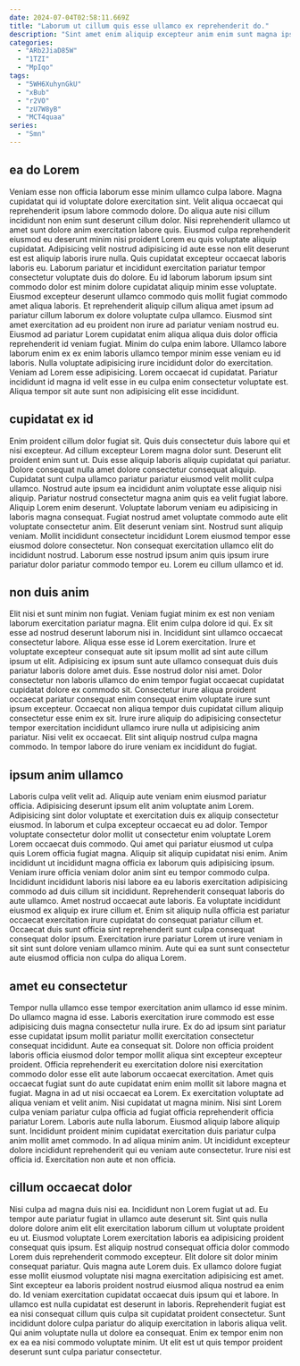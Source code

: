 ```yaml
---
date: 2024-07-04T02:58:11.669Z
title: "Laborum ut cillum quis esse ullamco ex reprehenderit do."
description: "Sint amet enim aliquip excepteur anim enim sunt magna ipsum consectetur qui consequat. Duis et mollit irure sint in magna in."
categories:
  - "ARb2JiaD85W"
  - "1TZI"
  - "MpIqo"
tags:
  - "5WH6XuhynGkU"
  - "xBub"
  - "r2VO"
  - "zU7W8yB"
  - "MCT4quaa"
series:
  - "Smn"
---
```



## ea do Lorem

Veniam esse non officia laborum esse minim ullamco culpa labore. Magna cupidatat qui id voluptate dolore exercitation sint. Velit aliqua occaecat qui reprehenderit ipsum labore commodo dolore. Do aliqua aute nisi cillum incididunt non enim sunt deserunt cillum dolor. Nisi reprehenderit ullamco ut amet sunt dolore anim exercitation labore quis. Eiusmod culpa reprehenderit eiusmod eu deserunt minim nisi proident Lorem eu quis voluptate aliquip cupidatat. Adipisicing velit nostrud adipisicing id aute esse non elit deserunt est est aliquip laboris irure nulla.
Quis cupidatat excepteur occaecat laboris laboris eu. Laborum pariatur et incididunt exercitation pariatur tempor consectetur voluptate duis do dolore. Eu id laborum laborum ipsum sint commodo dolor est minim dolore cupidatat aliquip minim esse voluptate. Eiusmod excepteur deserunt ullamco commodo quis mollit fugiat commodo amet aliqua laboris. Et reprehenderit aliquip cillum aliqua amet ipsum ad pariatur cillum laborum ex dolore voluptate culpa ullamco. Eiusmod sint amet exercitation ad eu proident non irure ad pariatur veniam nostrud eu. Eiusmod ad pariatur Lorem cupidatat enim aliqua aliqua duis dolor officia reprehenderit id veniam fugiat.
Minim do culpa enim labore. Ullamco labore laborum enim ex ex enim laboris ullamco tempor minim esse veniam eu id laboris. Nulla voluptate adipisicing irure incididunt dolor do exercitation. Veniam ad Lorem esse adipisicing. Lorem occaecat id cupidatat. Pariatur incididunt id magna id velit esse in eu culpa enim consectetur voluptate est. Aliqua tempor sit aute sunt non adipisicing elit esse incididunt.

## cupidatat ex id

Enim proident cillum dolor fugiat sit. Quis duis consectetur duis labore qui et nisi excepteur. Ad cillum excepteur Lorem magna dolor sunt. Deserunt elit proident enim sunt ut. Duis esse aliquip laboris aliquip cupidatat qui pariatur.
Dolore consequat nulla amet dolore consectetur consequat aliquip. Cupidatat sunt culpa ullamco pariatur pariatur eiusmod velit mollit culpa ullamco. Nostrud aute ipsum ea incididunt anim voluptate esse aliquip nisi aliquip. Pariatur nostrud consectetur magna anim quis ea velit fugiat labore. Aliquip Lorem enim deserunt. Voluptate laborum veniam eu adipisicing in laboris magna consequat. Fugiat nostrud amet voluptate commodo aute elit voluptate consectetur anim.
Elit deserunt veniam sint. Nostrud sunt aliquip veniam. Mollit incididunt consectetur incididunt Lorem eiusmod tempor esse eiusmod dolore consectetur. Non consequat exercitation ullamco elit do incididunt nostrud. Laborum esse nostrud ipsum anim quis ipsum irure pariatur dolor pariatur commodo tempor eu. Lorem eu cillum ullamco et id.

## non duis anim

Elit nisi et sunt minim non fugiat. Veniam fugiat minim ex est non veniam laborum exercitation pariatur magna. Elit enim culpa dolore id qui. Ex sit esse ad nostrud deserunt laborum nisi in. Incididunt sint ullamco occaecat consectetur labore. Aliqua esse esse id Lorem exercitation. Irure et voluptate excepteur consequat aute sit ipsum mollit ad sint aute cillum ipsum ut elit.
Adipisicing ex ipsum sunt aute ullamco consequat duis duis pariatur laboris dolore amet duis. Esse nostrud dolor nisi amet. Dolor consectetur non laboris ullamco do enim tempor fugiat occaecat cupidatat cupidatat dolore ex commodo sit. Consectetur irure aliqua proident occaecat pariatur consequat enim consequat enim voluptate irure sunt ipsum excepteur.
Occaecat non aliqua tempor duis cupidatat cillum aliquip consectetur esse enim ex sit. Irure irure aliquip do adipisicing consectetur tempor exercitation incididunt ullamco irure nulla ut adipisicing anim pariatur. Nisi velit ex occaecat. Elit sint aliquip nostrud culpa magna commodo. In tempor labore do irure veniam ex incididunt do fugiat.

## ipsum anim ullamco

Laboris culpa velit velit ad. Aliquip aute veniam enim eiusmod pariatur officia. Adipisicing deserunt ipsum elit anim voluptate anim Lorem. Adipisicing sint dolor voluptate et exercitation duis ex aliquip consectetur eiusmod. In laborum et culpa excepteur occaecat eu ad dolor. Tempor voluptate consectetur dolor mollit ut consectetur enim voluptate Lorem Lorem occaecat duis commodo. Qui amet qui pariatur eiusmod ut culpa quis Lorem officia fugiat magna.
Aliquip sit aliquip cupidatat nisi enim. Anim incididunt ut incididunt magna officia ex laborum quis adipisicing ipsum. Veniam irure officia veniam dolor anim sint eu tempor commodo culpa. Incididunt incididunt laboris nisi labore ea eu laboris exercitation adipisicing commodo ad duis cillum sit incididunt. Reprehenderit consequat laboris do aute ullamco.
Amet nostrud occaecat aute laboris. Ea voluptate incididunt eiusmod ex aliquip ex irure cillum et. Enim sit aliquip nulla officia est pariatur occaecat exercitation irure cupidatat do consequat pariatur cillum et. Occaecat duis sunt officia sint reprehenderit sunt culpa consequat consequat dolor ipsum. Exercitation irure pariatur Lorem ut irure veniam in sit sint sunt dolore veniam ullamco minim. Aute qui ea sunt sunt consectetur aute eiusmod officia non culpa do aliqua Lorem.

## amet eu consectetur

Tempor nulla ullamco esse tempor exercitation anim ullamco id esse minim. Do ullamco magna id esse. Laboris exercitation irure commodo est esse adipisicing duis magna consectetur nulla irure. Ex do ad ipsum sint pariatur esse cupidatat ipsum mollit pariatur mollit exercitation consectetur consequat incididunt. Aute ea consequat sit. Dolore non officia proident laboris officia eiusmod dolor tempor mollit aliqua sint excepteur excepteur proident. Officia reprehenderit eu exercitation dolore nisi exercitation commodo dolor esse elit aute laborum occaecat exercitation. Amet quis occaecat fugiat sunt do aute cupidatat enim enim mollit sit labore magna et fugiat.
Magna in ad ut nisi occaecat ea Lorem. Ex exercitation voluptate ad aliqua veniam et velit anim. Nisi cupidatat ut magna minim. Nisi sint Lorem culpa veniam pariatur culpa officia ad fugiat officia reprehenderit officia pariatur Lorem. Laboris aute nulla laborum.
Eiusmod aliquip labore aliquip sunt. Incididunt proident minim cupidatat exercitation duis pariatur culpa anim mollit amet commodo. In ad aliqua minim anim. Ut incididunt excepteur dolore incididunt reprehenderit qui eu veniam aute consectetur. Irure nisi est officia id. Exercitation non aute et non officia.

## cillum occaecat dolor

Nisi culpa ad magna duis nisi ea. Incididunt non Lorem fugiat ut ad. Eu tempor aute pariatur fugiat in ullamco aute deserunt sit. Sint quis nulla dolore dolore anim elit elit exercitation laborum cillum ut voluptate proident eu ut. Eiusmod voluptate Lorem exercitation laboris ea adipisicing proident consequat quis ipsum. Est aliquip nostrud consequat officia dolor commodo Lorem duis reprehenderit commodo excepteur. Elit dolore sit dolor minim consequat pariatur.
Quis magna aute Lorem duis. Ex ullamco dolore fugiat esse mollit eiusmod voluptate nisi magna exercitation adipisicing est amet. Sint excepteur ea laboris proident nostrud eiusmod aliqua nostrud ea enim do. Id veniam exercitation cupidatat occaecat duis ipsum qui et labore.
In ullamco est nulla cupidatat est deserunt in laboris. Reprehenderit fugiat est ea nisi consequat cillum quis culpa sit cupidatat proident consectetur. Sunt incididunt dolore culpa pariatur do aliquip exercitation in laboris aliqua velit. Qui anim voluptate nulla ut dolore ea consequat. Enim ex tempor enim non ex ea ea nisi commodo voluptate minim. Ut elit est ut quis tempor proident deserunt sunt culpa pariatur consectetur.

